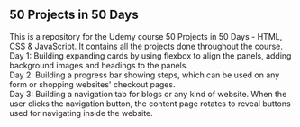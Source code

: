 50 Projects in 50 Days
---------------
This is a repository for the Udemy course 50 Projects in 50 Days - HTML, CSS & JavaScript. It contains all the projects done throughout the course. <br />
	Day 1: Building expanding cards by using flexbox to align the panels, adding background images and headings to the panels. <br />
	Day 2: Building a progress bar showing steps, which can be used on any form or shopping websites' checkout pages. <br />
	Day 3: Building a navigation tab for blogs or any kind of website. When the user clicks the navigation button, the content page rotates to reveal buttons used for navigating inside the website. 
